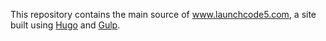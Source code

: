 This repository contains the main source of www.launchcode5.com, a site built using [Hugo](http://www.gohugo.io) and [Gulp](http://www.gulpjs.com).

